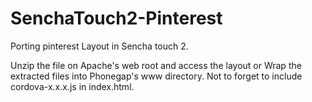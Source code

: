 SenchaTouch2-Pinterest
======================
Porting pinterest Layout in Sencha touch 2.

Unzip the file on Apache's web root and access the layout
or
Wrap the extracted files into Phonegap's www directory. Not to forget to include cordova-x.x.x.js in index.html.
